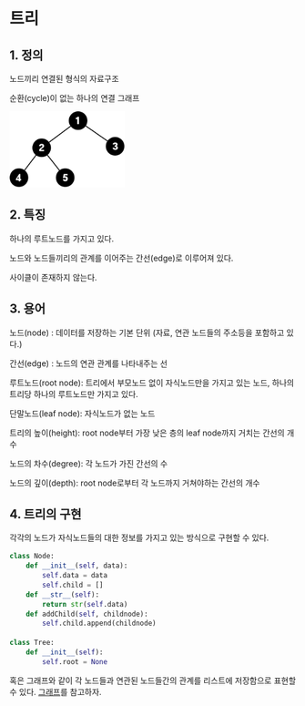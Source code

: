 # 트리
## 1. 정의

노드끼리 연결된 형식의 자료구조

순환(cycle)이 없는 하나의 연결 그래프

<img src = "../image/tree/tree.png" width="40%" height="40%"/>

## 2. 특징

하나의 루트노드를 가지고 있다.

노드와 노드들끼리의 관계를 이어주는 간선(edge)로 이루어져 있다.

사이클이 존재하지 않는다.

## 3. 용어

노드(node) : 데이터를 저장하는 기본 단위 (자료, 연관 노드들의 주소등을 포함하고 있다.)

간선(edge) : 노드의 연관 관계를 나타내주는 선

루트노드(root node): 트리에서 부모노드 없이 자식노드만을 가지고 있는 노드, 하나의 트리당 하나의 루트노드만 가지고 있다.

단말노드(leaf node): 자식노드가 없는 노드

트리의 높이(height): root node부터 가장 낮은 층의 leaf node까지 거치는 간선의 개수

노드의 차수(degree): 각 노드가 가진 간선의 수

노드의 깊이(depth): root node로부터 각 노드까지 거쳐야하는 간선의 개수

## 4. 트리의 구현

각각의 노드가 자식노드들의 대한 정보를 가지고 있는 방식으로 구현할 수 있다.

```python
class Node:
    def __init__(self, data):
        self.data = data
        self.child = []
    def __str__(self):
        return str(self.data)
    def addChild(self, childnode):
        self.child.append(childnode)

class Tree:
    def __init__(self):
        self.root = None
```

혹은 그래프와 같이 각 노드들과 연관된 노드들간의 관계를 리스트에 저장함으로 표현할 수 있다.
[그래프](../graph/그래프.md)를 참고하자.